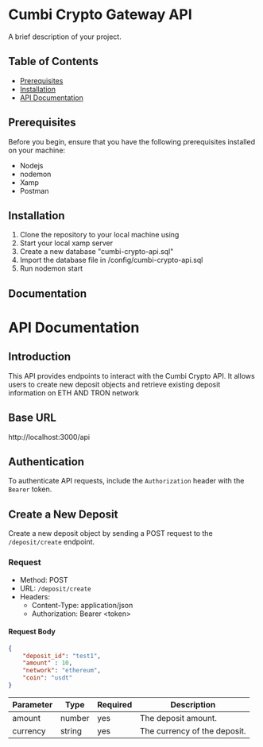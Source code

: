 # Cumbi Crypto Gateway API

A brief description of your project.

## Table of Contents

- [Prerequisites](#prerequisites)
- [Installation](#installation)
- [API Documentation](#documentation)

## Prerequisites

Before you begin, ensure that you have the following prerequisites installed on your machine:

- Nodejs
- nodemon
- Xamp
- Postman

## Installation

1. Clone the repository to your local machine using
2. Start your local xamp server
3. Create a new database "cumbi-crypto-api.sql"
4. Import the database file in /config/cumbi-crypto-api.sql
5. Run nodemon start

## Documentation

# API Documentation

## Introduction

This API provides endpoints to interact with the Cumbi Crypto API. 
It allows users to create new deposit objects and retrieve existing deposit information on ETH AND TRON network

## Base URL

http://localhost:3000/api


## Authentication

To authenticate API requests, include the `Authorization` header with the `Bearer` token.

## Create a New Deposit

Create a new deposit object by sending a POST request to the `/deposit/create` endpoint.

### Request

- Method: POST
- URL: `/deposit/create`
- Headers:
  - Content-Type: application/json
  - Authorization: Bearer \<token\>

#### Request Body

```json
{
    "deposit_id": "test1",
    "amount" : 10,
    "network": "ethereum",
    "coin": "usdt"
}

```

<table>
  <thead>
    <tr>
      <th>Parameter</th>
      <th>Type</th>
      <th>Required</th>
      <th>Description</th>
    </tr>
  </thead>
  <tbody>
    <tr>
      <td>amount</td>
      <td>number</td>
      <td>yes</td>
      <td>The deposit amount.</td>
    </tr>
    <tr>
      <td>currency</td>
      <td>string</td>
      <td>yes</td>
      <td>The currency of the deposit.</td>
    </tr>
  </tbody>
</table>